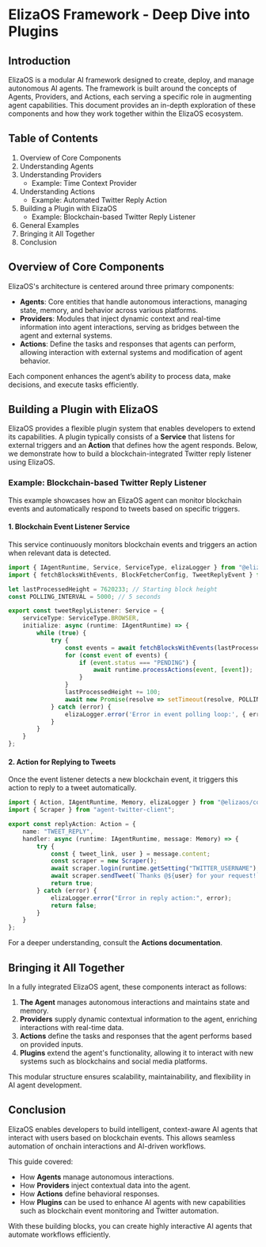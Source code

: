# ElizaOS Framework - Deep Dive into Plugins

## Introduction
ElizaOS is a modular AI framework designed to create, deploy, and manage autonomous AI agents. The framework is built around the concepts of Agents, Providers, and Actions, each serving a specific role in augmenting agent capabilities. This document provides an in-depth exploration of these components and how they work together within the ElizaOS ecosystem.

## Table of Contents
1. Overview of Core Components  
2. Understanding Agents  
3. Understanding Providers  
   - Example: Time Context Provider  
4. Understanding Actions  
   - Example: Automated Twitter Reply Action  
5. Building a Plugin with ElizaOS  
   - Example: Blockchain-based Twitter Reply Listener  
6. General Examples  
7. Bringing it All Together  
8. Conclusion  

## Overview of Core Components
ElizaOS's architecture is centered around three primary components:

- **Agents**: Core entities that handle autonomous interactions, managing state, memory, and behavior across various platforms.
- **Providers**: Modules that inject dynamic context and real-time information into agent interactions, serving as bridges between the agent and external systems.
- **Actions**: Define the tasks and responses that agents can perform, allowing interaction with external systems and modification of agent behavior.

Each component enhances the agent’s ability to process data, make decisions, and execute tasks efficiently.

## Building a Plugin with ElizaOS
ElizaOS provides a flexible plugin system that enables developers to extend its capabilities. A plugin typically consists of a **Service** that listens for external triggers and an **Action** that defines how the agent responds. Below, we demonstrate how to build a blockchain-integrated Twitter reply listener using ElizaOS.

### Example: Blockchain-based Twitter Reply Listener
This example showcases how an ElizaOS agent can monitor blockchain events and automatically respond to tweets based on specific triggers.

[](./assets/day25.png)

#### 1. Blockchain Event Listener Service
This service continuously monitors blockchain events and triggers an action when relevant data is detected.

```typescript
import { IAgentRuntime, Service, ServiceType, elizaLogger } from "@elizaos/core";
import { fetchBlocksWithEvents, BlockFetcherConfig, TweetReplyEvent } from './block-fetcher';

let lastProcessedHeight = 7620233; // Starting block height
const POLLING_INTERVAL = 5000; // 5 seconds

export const tweetReplyListener: Service = {
    serviceType: ServiceType.BROWSER,
    initialize: async (runtime: IAgentRuntime) => {
        while (true) {
            try {
                const events = await fetchBlocksWithEvents(lastProcessedHeight);
                for (const event of events) {
                    if (event.status === "PENDING") {
                        await runtime.processActions(event, [event]);
                    }
                }
                lastProcessedHeight += 100;
                await new Promise(resolve => setTimeout(resolve, POLLING_INTERVAL));
            } catch (error) {
                elizaLogger.error('Error in event polling loop:', { error: error.message });
            }
        }
    }
};
```

#### 2. Action for Replying to Tweets
Once the event listener detects a new blockchain event, it triggers this action to reply to a tweet automatically.

```typescript
import { Action, IAgentRuntime, Memory, elizaLogger } from "@elizaos/core";
import { Scraper } from "agent-twitter-client";

export const replyAction: Action = {
    name: "TWEET_REPLY",
    handler: async (runtime: IAgentRuntime, message: Memory) => {
        try {
            const { tweet_link, user } = message.content;
            const scraper = new Scraper();
            await scraper.login(runtime.getSetting("TWITTER_USERNAME"), runtime.getSetting("TWITTER_PASSWORD"));
            await scraper.sendTweet(`Thanks @${user} for your request!`, tweet_link);
            return true;
        } catch (error) {
            elizaLogger.error("Error in reply action:", error);
            return false;
        }
    }
};
```

For a deeper understanding, consult the **Actions documentation**.

## Bringing it All Together
In a fully integrated ElizaOS agent, these components interact as follows:

1. **The Agent** manages autonomous interactions and maintains state and memory.
2. **Providers** supply dynamic contextual information to the agent, enriching interactions with real-time data.
3. **Actions** define the tasks and responses that the agent performs based on provided inputs.
4. **Plugins** extend the agent's functionality, allowing it to interact with new systems such as blockchains and social media platforms.

This modular structure ensures scalability, maintainability, and flexibility in AI agent development.

## Conclusion
ElizaOS enables developers to build intelligent, context-aware AI agents that interact with users based on blockchain events. This allows seamless automation of onchain interactions and AI-driven workflows. 

This guide covered:
- How **Agents** manage autonomous interactions.
- How **Providers** inject contextual data into the agent.
- How **Actions** define behavioral responses.
- How **Plugins** can be used to enhance AI agents with new capabilities such as blockchain event monitoring and Twitter automation.

With these building blocks, you can create highly interactive AI agents that automate workflows efficiently.

